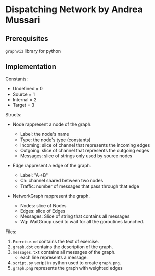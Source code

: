 # Dispatching Network by Andrea Mussari

## Prerequisites
`graphviz` library for python

## Implementation
Constants:
- Undefined = 0
- Source = 1
- Internal = 2
- Target = 3

Structs:
- Node rappresent a node of the graph.
    - Label: the node's name
    - Type: the node's type (constants)
    - Incoming: slice of channel that represents the incoming edges
    - Outgoing: slice of channel that represents the outgoing edges
    - Messages: slice of strings only used by source nodes

- Edge rappresent a edge of the graph.
    - Label: "A->B"
    - Ch: channel shared between two nodes
    - Traffic: number of messages that pass through that edge

- NetworkGraph rappresent the graph.
    - Nodes: slice of Nodes
    - Edges: slice of Edges
    - Messages: Slice of string that contains all messages
    - Wg: WaitGroup used to wait for all the goroutines launched.

Files:
1. `Exercise.md` contains the text of exercise.
2. `graph.dot` contains the description of the graph.
3. `messages.txt` contains all messages of the graph.
    - each line represents a message.
4. `script.py` script in python used to create `graph.png`.
5. `graph.png` represents the graph with weighted edges
